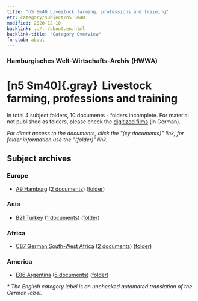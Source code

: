 ```yaml
---
title: "n5 Sm40 Livestock farming, professions and training"
etr: category/subject/n5 Sm40
modified: 2020-12-18
backlink: ../../about.en.html
backlink-title: "Category Overview"
fn-stub: about
---
```


### Hamburgisches Welt-Wirtschafts-Archiv (HWWA)
# [n5 Sm40]{.gray}&#8201; Livestock farming, professions and training&#160; 





In total 4 subject folders, 10 documents - folders incomplete.
For material not published as folders, please check the [digitized films](/film/h1_sh) (in German).

_For direct access to the documents, click the "(xy documents)" link, for folder information use the "(folder)" link._

## Subject archives



### Europe

- [A9 Hamburg](../../../geo/about.en.html#A9) (<a href="https://dfg-viewer.de/show/?tx_dlf[id]=https://pm20.zbw.eu/mets/sh/1409xx/140905/1820xx/182066/public.mets.en.xml" target="_blank">2 documents</a>) ([folder](http://purl.org/pressemappe20/folder/sh/140905,182066))

### Asia

- [B21 Turkey](../../../geo/about.en.html#B21) (<a href="https://dfg-viewer.de/show/?tx_dlf[id]=https://pm20.zbw.eu/mets/sh/1411xx/141111/1820xx/182066/public.mets.en.xml" target="_blank">1 documents</a>) ([folder](http://purl.org/pressemappe20/folder/sh/141111,182066))

### Africa

- [C87 German South-West Africa](../../../geo/about.en.html#C87) (<a href="https://dfg-viewer.de/show/?tx_dlf[id]=https://pm20.zbw.eu/mets/sh/1414xx/141450/1820xx/182066/public.mets.en.xml" target="_blank">2 documents</a>) ([folder](http://purl.org/pressemappe20/folder/sh/141450,182066))

### America

- [E86 Argentina](../../../geo/about.en.html#E86) (<a href="https://dfg-viewer.de/show/?tx_dlf[id]=https://pm20.zbw.eu/mets/sh/1416xx/141692/1820xx/182066/public.mets.en.xml" target="_blank">5 documents</a>) ([folder](http://purl.org/pressemappe20/folder/sh/141692,182066))


_* The English category label is an unchecked automated translation of the German label._

